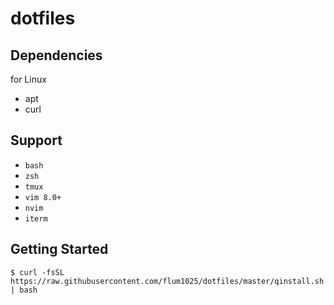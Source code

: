 # dotfiles

## Dependencies

for Linux

- apt
- curl

## Support

- `bash`
- `zsh`
- `tmux`
- `vim 8.0+`
- `nvim`
- `iterm`

## Getting Started

    $ curl -fsSL https://raw.githubusercontent.com/flum1025/dotfiles/master/qinstall.sh | bash
